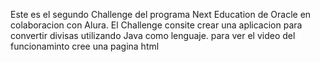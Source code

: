 Este es el segundo Challenge del programa Next Education de Oracle en colaboracion con Alura.
El Challenge consite crear una aplicacion para convertir divisas utilizando Java como lenguaje.
para ver el video del funcionaminto cree una pagina html
